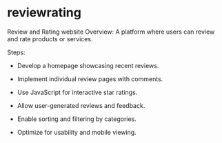 # reviewrating
Review and Rating website
Overview: A platform where users can review 
and rate products or services.

Steps: 
- Develop a homepage showcasing recent 
reviews. 
 
- Implement individual review pages with 
comments. 
 
- Use JavaScript for interactive star ratings. 
 
- Allow user-generated reviews and feedback. 
 
- Enable sorting and filtering by categories. 
 
- Optimize for usability and mobile viewing. 
